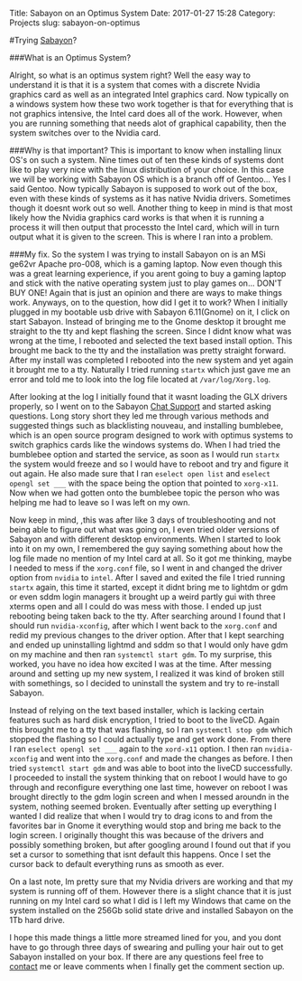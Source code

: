 Title: Sabayon on an Optimus System
Date: 2017-01-27 15:28
Category: Projects
slug: sabayon-on-optimus

#Trying [Sabayon](../sabayon-os.html)?

###What is an Optimus System?

Alright, so what is an optimus system right? Well the easy way to understand it is that it is a system that comes with a discrete Nvidia graphics card as well as an integrated Intel graphics card. Now typically on a windows system how these two work together is that for everything that is not graphics intensive, the Intel card does all of the work. However, when you are running something that needs alot of graphical capability, then the system switches over to the Nvidia card.

###Why is that important?
This is important to know when installing linux OS's on such a system. Nine times out of ten these kinds of systems dont like to play very nice with the linux distribution of your choice. In this case we will be working with Sabayon OS which is a branch off of Gentoo... Yes I said Gentoo. Now typically Sabayon is supposed to work out of the box, even with these kinds of systems as it has native Nvidia drivers. Sometimes though it doesnt work out so well. Another thing to keep in mind is that most likely how the Nvidia graphics card works is that when it is running a process it will then output that processto the Intel card, which will in turn output what it is given to the screen. This is where I ran into a problem.

###My fix.
So the system I was trying to install Sabayon on is an MSi ge62vr Apache pro-008, which is a gaming laptop. Now even though this was a great learning experience, if you arent going to buy a gaming laptop and stick with the native operating system just to play games on... DON'T BUY ONE! Again that is just an opinion and there are ways to make things work. Anyways, on to the question, how did I get it to work? When I initially plugged in my bootable usb drive with Sabayon 6.11(Gnome) on it, I click on start Sabayon. Instead of bringing me to the Gnome desktop it brought me straight to the tty and kept flashing the screen. Since I didnt know what was wrong at the time, I rebooted and selected the text based install option. This brought me back to the tty and the installation was pretty straight forward. After my install was completed I rebooted into the new system and yet again it brought me to a tty. Naturally I tried running `startx` which just gave me an error and told me to look into the log file located at `/var/log/Xorg.log`.

After looking at the log I initially found that it wasnt loading the  GLX drivers properly, so I went on to the Sabayon [Chat Support](https://www.sabayon.org/chat/) and started asking questions. Long story short they led me through various methods and suggested things such as blacklisting nouveau, and installing bumblebee, which is an open source program designed to work with optimus systems to switch graphics cards like the windows systems do. When I had tried the bumblebee option and started the service, as soon as I would run `startx` the system would freeze and so I would have to reboot and try and figure it out again. He also made sure that I ran `eselect open list` and `eselect opengl set ___` with the space being the option that pointed to `xorg-x11`. Now when we had gotten onto the bumblebee topic the person who was helping me had to leave so I was left on my own.

Now keep in mind, ,this was after like 3 days of troubleshooting and not being able to figure out what was going on, I even tried older versions of Sabayon and with different desktop environments. When I started to look into it on my own, I remembered the guy saying something about how the log file made no mention of my Intel card at all. So it got me thinking, maybe I needed to mess if the `xorg.conf` file, so I went in and changed the driver option from `nvidia` to `intel`. After I saved and exited the file I tried running `startx` again, this time it started, except it didnt bring me to lightdm or gdm or even sddm login managers it brought up a weird partly gui with three xterms open and all I could do was mess with those. I ended up just rebooting being taken back to the tty. After searching around I found that I should run `nvidia-xconfig`, after which I went back to the `xorg.conf` and redid my previous changes to the driver option. After that I kept searching and ended up uninstalling lightmd and sddm so that I would only have gdm on my machine and then ran `systemctl start gdm`. To my surprise, this worked, you have no idea how excited I was at the time. After messing around and setting up my new system, I realized it was kind of broken still with somethings, so I decided to uninstall the system and try to re-install Sabayon.

Instead of relying on the text based installer, which is lacking certain features such as hard disk encryption, I tried to boot to the liveCD. Again this brought me to a tty that was flashing, so I ran `systemctl stop gdm` which stopped the flashing so I could actually type and get work done. From there I ran `eselect opengl set ___` again to the `xord-x11` option. I then ran `nvidia-xconfig` and went into the `xorg.conf` and made the changes as before. I then tried `systemctl start gdm` and was able to boot into the liveCD successfully. I proceeded to install the system thinking that on reboot I would have to go through and reconfigure everything one last time, however on reboot I was brought directly to the gdm login screen and when I messed aroundn in the system, nothing seemed broken. Eventually after setting up everything I wanted I did realize that when I would try to drag icons to and from the favorites bar in Gnome it everything would stop and bring me back to the login screen. I originally thought this was because of the drivers and possibly something broken, but after googling around I found out that if you set a cursor to something that isnt default this happens. Once I set the cursor back to default everything runs as smooth as ever.

On a last note, Im pretty sure that my Nvidia drivers are working and that my system is running off of them. However there is a slight chance that it is just running on my Intel card so what I did is I left my Windows that came on the system installed on the 256Gb solid state drive and installed Sabayon on the 1Tb hard drive.

I hope this made things a little more streamed lined for you, and you dont have to go through three days of swearing and pulling your hair out to get Sabayon installed on your box. If there are any questions feel free to [contact](../contact.html) me or leave comments when I finally get the comment section up.
